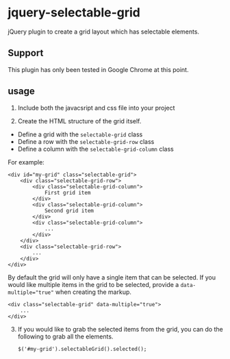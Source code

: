 # jquery-selectable-grid

jQuery plugin to create a grid layout which has selectable elements.

## Support

This plugin has only been tested in Google Chrome at this point.

## usage

1. Include both the javacsript and css file into your project

2. Create the HTML structure of the grid itself. 

* Define a grid with the `selectable-grid` class
* Define a row with the `selectable-grid-row` class
* Define a column with the `selectable-grid-column` class

For example:

    <div id="my-grid" class="selectable-grid">
        <div class="selectable-grid-row">
            <div class="selectable-grid-column">
                First grid item
            </div>
            <div class="selectable-grid-column">
                Second grid item
            </div>
            <div class="selectable-grid-column">
                ...
            </div>
        </div>
        <div class="selectable-grid-row">
            ...
        </div>
    </div>

By default the grid will only have a single item that can be selected. If you would like multiple items in the grid to be selected, provide a `data-multiple="true"` when creating the markup.

    <div class="selectable-grid" data-multiple="true">
        ...
    </div>

3. If you would like to grab the selected items from the grid, you can do the following to grab all the elements.

    `$('#my-grid').selectableGrid().selected();`

